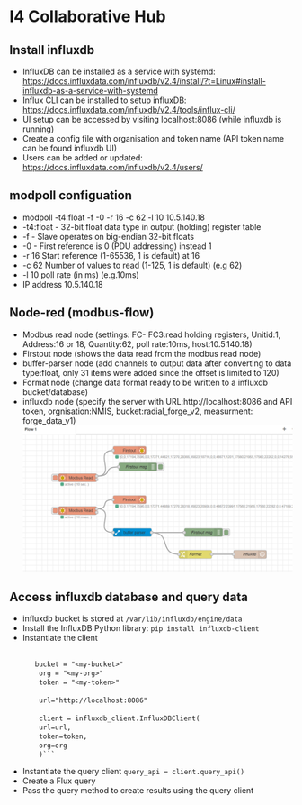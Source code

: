 # I4 Collaborative Hub

## Install influxdb
- InfluxDB can be installed as a service with systemd:
    https://docs.influxdata.com/influxdb/v2.4/install/?t=Linux#install-influxdb-as-a-service-with-systemd
- Influx CLI can be installed to setup influxDB:
    https://docs.influxdata.com/influxdb/v2.4/tools/influx-cli/
- UI setup can be accessed by visiting localhost:8086 (while influxdb is running)
- Create a config file with organisation and token name (API token name can be found influxdb UI)
- Users can be added or updated:
    https://docs.influxdata.com/influxdb/v2.4/users/

## modpoll configuation
- modpoll -t4:float -f -0 -r 16 -c 62 -l 10 10.5.140.18
- -t4:float - 32-bit float data type in output (holding) register table
- -f - Slave operates on big-endian 32-bit floats
- -0 - First reference is 0 (PDU addressing) instead 1
- -r 16 Start reference (1-65536, 1 is default) at 16
- -c 62 Number of values to read (1-125, 1 is default) (e.g 62)
- -l 10 poll rate (in ms) (e.g.10ms)
- IP address 10.5.140.18

## Node-red (modbus-flow)
- Modbus read node (settings: FC- FC3:read holding registers, Unitid:1, Address:16 or 18, Quantity:62, poll rate:10ms, host:10.5.140.18)
- Firstout node (shows the data read from the modbus read node)
- buffer-parser node (add channels to output data after converting to data type:float, only 31 items were added since the offset is limited to 120)
- Format node (change data format ready to be written to a influxdb bucket/database)
- influxdb node (specify the server with URL:http://localhost:8086 and API token, orgnisation:NMIS, bucket:radial_forge_v2, measurment: forge_data_v1)
![modbus_flow](/images/modbus_flow_node_red.png)

## Access influxdb database and query data
- influxdb bucket is stored at 
    ```/var/lib/influxdb/engine/data```
- Install the InfluxDB Python library:
    ```pip install influxdb-client```
- Instantiate the client
    ```import influxdb_client
       
       bucket = "<my-bucket>"
        org = "<my-org>"
        token = "<my-token>"

        url="http://localhost:8086"

        client = influxdb_client.InfluxDBClient(
        url=url,
        token=token,
        org=org
        )```
- Instantiate the query client
    ```query_api = client.query_api()```
- Create a Flux query
- Pass the query method to create results using the query client
